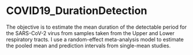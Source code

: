 # COVID19_DurationDetection
The objective is to estimate the mean duration of the detectable period for the SARS-CoV-2 virus from samples taken from the Upper and Lower respiratory tracts. I use a random-effect meta-analysis model to estimate the pooled mean and prediction intervals from single-mean studies.
